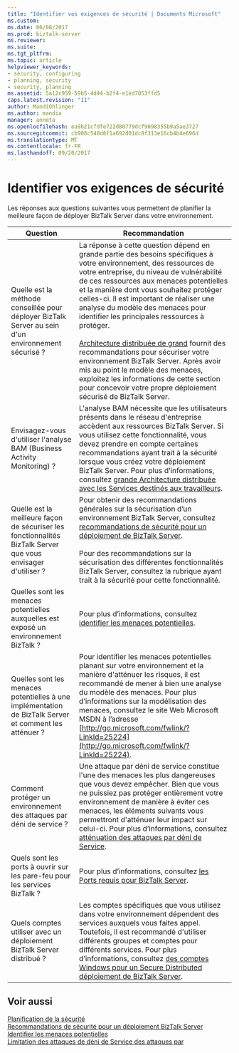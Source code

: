 ```yaml
---
title: "Identifier vos exigences de sécurité | Documents Microsoft"
ms.custom: 
ms.date: 06/08/2017
ms.prod: biztalk-server
ms.reviewer: 
ms.suite: 
ms.tgt_pltfrm: 
ms.topic: article
helpviewer_keywords:
- security, configuring
- planning, security
- security, planning
ms.assetid: 5a12c959-59b5-4d44-b2f4-e1ed7053ffd5
caps.latest.revision: "11"
author: MandiOhlinger
ms.author: mandia
manager: anneta
ms.openlocfilehash: ea9b21cfdfe722d80779dcf9098355b9a5ae3727
ms.sourcegitcommit: cb908c540d8f1a692d01dc8f313e16cb4b4e696d
ms.translationtype: MT
ms.contentlocale: fr-FR
ms.lasthandoff: 09/20/2017
---
```

# <a name="identifying-your-security-requirements"></a>Identifier vos exigences de sécurité
Les réponses aux questions suivantes vous permettent de planifier la meilleure façon de déployer BizTalk Server dans votre environnement.  
  
|Question|Recommandation|  
|--------------|--------------------|  
|Quelle est la méthode conseillée pour déployer BizTalk Server au sein d'un environnement sécurisé ?|La réponse à cette question dépend en grande partie des besoins spécifiques à votre environnement, des ressources de votre entreprise, du niveau de vulnérabilité de ces ressources aux menaces potentielles et la manière dont vous souhaitez protéger celles-ci. Il est important de réaliser une analyse du modèle des menaces pour identifier les principales ressources à protéger.<br /><br /> [Architecture distribuée de grand](../core/large-distributed-architecture.md) fournit des recommandations pour sécuriser votre environnement BizTalk Server. Après avoir mis au point le modèle des menaces, exploitez les informations de cette section pour concevoir votre propre déploiement sécurisé de BizTalk Server.|  
|Envisagez-vous d'utiliser l'analyse BAM (Business Activity Monitoring) ?|L'analyse BAM nécessite que les utilisateurs présents dans le réseau d'entreprise accèdent aux ressources BizTalk Server. Si vous utilisez cette fonctionnalité, vous devez prendre en compte certaines recommandations ayant trait à la sécurité lorsque vous créez votre déploiement BizTalk Server. Pour plus d’informations, consultez [grande Architecture distribuée avec les Services destinés aux travailleurs](../core/large-distributed-architecture-with-information-worker-services.md).|  
|Quelle est la meilleure façon de sécuriser les fonctionnalités BizTalk Server que vous envisager d'utiliser ?|Pour obtenir des recommandations générales sur la sécurisation d’un environnement BizTalk Server, consultez [recommandations de sécurité pour un déploiement de BizTalk Server](../core/security-recommendations-for-a-biztalk-server-deployment.md).<br /><br /> Pour des recommandations sur la sécurisation des différentes fonctionnalités BizTalk Server, consultez la rubrique ayant trait à la sécurité pour cette fonctionnalité.|  
|Quelles sont les menaces potentielles auxquelles est exposé un environnement BizTalk ?|Pour plus d’informations, consultez [identifier les menaces potentielles](../core/identifying-potential-threats.md).|  
|Quelles sont les menaces potentielles à une implémentation de BizTalk Server et comment les atténuer ?|Pour identifier les menaces potentielles planant sur votre environnement et la manière d'atténuer les risques, il est recommandé de mener à bien une analyse du modèle des menaces. Pour plus d’informations sur la modélisation des menaces, consultez le site Web Microsoft MSDN à l’adresse [http://go.microsoft.com/fwlink/?LinkId=25224](http://go.microsoft.com/fwlink/?LinkId=25224).|  
|Comment protéger un environnement des attaques par déni de service ?|Une attaque par déni de service constitue l'une des menaces les plus dangereuses que vous devez empêcher. Bien que vous ne puissiez pas protéger entièrement votre environnement de manière à éviter ces menaces, les éléments suivants vous permettront d'atténuer leur impact sur celui-ci. Pour plus d’informations, consultez [atténuation des attaques par déni de Service](../core/mitigating-denial-of-service-attacks.md).|  
|Quels sont les ports à ouvrir sur les pare-feu pour les services BizTalk ?|Pour plus d’informations, consultez [les Ports requis pour BizTalk Server](../core/required-ports-for-biztalk-server.md).|  
|Quels comptes utiliser avec un déploiement BizTalk Server distribué ?|Les comptes spécifiques que vous utilisez dans votre environnement dépendent des services auxquels vous faites appel. Toutefois, il est recommandé d'utiliser différents groupes et comptes pour différents services. Pour plus d’informations, consultez [des comptes Windows pour un Secure Distributed déploiement de BizTalk Server](../core/windows-accounts-for-a-secure-distributed-biztalk-server-deployment.md).|  
  
## <a name="see-also"></a>Voir aussi  
 [Planification de la sécurité](../core/planning-for-security.md)   
 [Recommandations de sécurité pour un déploiement BizTalk Server](../core/security-recommendations-for-a-biztalk-server-deployment.md)   
 [Identifier les menaces potentielles](../core/identifying-potential-threats.md)   
 [Limitation des attaques de déni de Service des attaques par](../core/mitigating-denial-of-service-attacks.md)